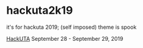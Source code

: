# hackuta2k19
it's for hackuta 2019; (self imposed) theme is spook

[HackUTA](http://hackuta.com/)
September 28 - September 29, 2019 
